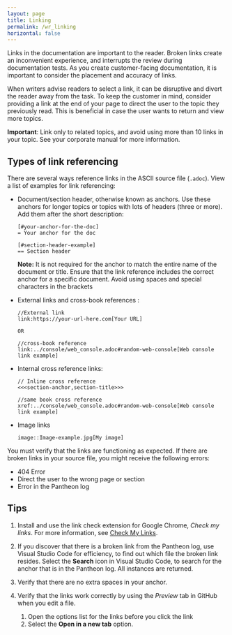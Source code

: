 ```yaml
---
layout: page
title: Linking
permalink: /wr_linking
horizontal: false
---
```


Links in the documentation are important to the reader. Broken links create an inconvenient experience, and interrupts the review during documentation tests. As you create customer-facing documentation, it is important to consider the placement and accuracy of links. 

When writers advise readers to select a link, it can be disruptive and divert the reader away from the task. To keep the customer in mind, consider providing a link at the end of your page to direct the user to the topic they previously read. This is beneficial in case the user wants to return and view more topics.

**Important**: Link only to related topics, and avoid using more than 10 links in your topic. See your corporate manual for more information.

## Types of link referencing

There are several ways reference links in the ASCII source file (`.adoc`). View a list of examples for link referencing:

* Document/section header, otherwise known as anchors. Use these anchors for longer topics or topics with lots of headers (three or more). Add them after the short description:

  ```
  [#your-anchor-for-the-doc]
  = Your anchor for the doc

  [#section-header-example]
  == Section header
  ```

  **Note:** It is not required for the anchor to match the entire name of the document or title. Ensure that the link reference includes the correct anchor for a specific document. Avoid using spaces and special characters in the brackets

* External links and cross-book references :

  ```
  //External link
  link:https://your-url-here.com[Your URL]
  
  OR 
  
  //cross-book reference
  link:../console/web_console.adoc#random-web-console[Web console link example]
  ```

* Internal cross reference links:

  ```
  // Inline cross reference
  <<<section-anchor,section-title>>>

  //same book cross reference
  xref:../console/web_console.adoc#random-web-console[Web console link example]
  ```

* Image links

  ```
  image::Image-example.jpg[My image]
  ```

You must verify that the links are functioning as expected. If there are broken links in your source file, you might receive the following errors:

* 404 Error
* Direct the user to the wrong page or section 
* Error in the Pantheon log

## Tips

1. Install and use the link check extension for Google Chrome, _Check my links_. For more information, see [Check My Links](https://chrome.google.com/webstore/detail/check-my-links/ojkcdipcgfaekbeaelaapakgnjflfglf?hl=en).

2. If you discover that there is a broken link from the Pantheon log, use Visual Studio Code for efficiency, to find out which file the broken link resides. Select the **Search** icon in Visual Studio Code, to search for the anchor that is in the Pantheon log. All instances are returned.

3. Verify that there are no extra spaces in your anchor.

4. Verify that the links work correctly by using the _Preview_ tab in GitHub when you edit a file.

   1. Open the options list for the links before you click the link
   2. Select the **Open in a new tab** option.  



